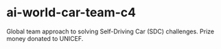 # ai-world-car-team-c4
Global team approach to solving Self-Driving Car (SDC) challenges. Prize money donated to UNICEF.
